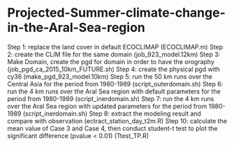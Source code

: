 # Projected-Summer-climate-change-in-the-Aral-Sea-region
Step 1: replace the land cover in default ECOCLIMAP (ECOCLIMAP.m)
Step 2: create the CLIM file for the same domain (job_923_model.12km)
Step 3: Make Domain, create the pgd for domain in order to have the orography (job_pgd_ca_2015_10km_FUTURE.sh)
Step 4: create the physical pgd with cy36 (make_pgd_923_model.10km)
Step 5: run the 50 km runs over the Central Asia for the period from 1980-1989 (script_outerdomain.sh)
Step 6: run the 4 km runs over the Aral Sea region with default parameters for the period from 1980-1989 (script_inerdomain.sh)
Step 7: run the 4 km runs over the Aral Sea region with updated parameters for the period from 1980-1989 (script_inerdomain.sh)
Step 8: extract the modeling result and compare with observation (ectract_station_day_t2m.R)
Step 10: calculate the mean value of Case 3 and Case 4, then conduct student-t test to plot the significant difference (pvalue < 0.01) (Ttest_TP.R)
